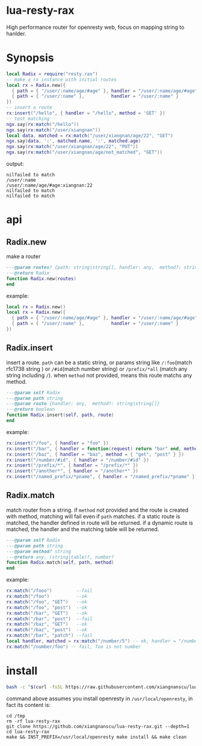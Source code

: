 # lua-resty-rax
High performance router for openresty web, focus on mapping string to hanlder.
# Synopsis
```lua
local Radix = require("resty.rax")
-- make a rx instance with initial routes
local rx = Radix.new({
  { path = { "/user/:name/age/#age" }, handler = "/user/:name/age/#age", method = { 'GET', 'POST' } },
  { path = { "/user/:name" },          handler = "/user/:name" }
})
-- insert a route
rx:insert("/hello", { handler = "/hello", method = 'GET' })
-- test matching
ngx.say(rx:match("/hello"))
ngx.say(rx:match("/user/xiangnan"))
local data, matched = rx:match("/user/xiangnan/age/22", "GET")
ngx.say(data, ':', matched.name, ':', matched.age)
ngx.say(rx:match("/user/xiangnan/age/22", "PUT"))
ngx.say(rx:match("/user/xiangnan/age/not_matched", "GET"))
```
output:
```
nilfailed to match
/user/:name
/user/:name/age/#age:xiangnan:22
nilfailed to match
nilfailed to match
```
# api
## Radix.new
make a router
```lua
---@param routes? {path: string|string[], handler: any,  method?: string|string[]}[]
---@return Radix
function Radix.new(routes)
end
```
example:
```lua
local rx = Radix.new()
local rx = Radix.new({
  { path = { "/user/:name/age/#age" }, handler = "/user/:name/age/#age", method = { 'GET', 'POST' } },
  { path = { "/user/:name" },          handler = "/user/:name" }
})
```
## Radix.insert
insert a route. `path` can be a static string, or params string like `/:foo`(match rfc1738 string ) or `/#id`(match number string) or `/prefix/*all` (match any string including `/`). when `method` not provided, means this route matchs any method.
```lua
---@param self Radix
---@param path string
---@param route {handler: any,  method?: string|string[]}
---@return boolean
function Radix.insert(self, path, route)
end
```
example:
```lua
rx:insert("/foo", { handler = "foo" })
rx:insert("/bar", { handler = function(request) return "bar" end, method = 'GET' })
rx:insert("/baz", { handler = "baz", method = { "get", "post" } })
rx:insert("/number/#id", { handler = "/number/#id" })
rx:insert("/prefix/*", { handler = "/prefix/*" })
rx:insert("/another*", { handler = "/another*" })
rx:insert("/named_prefix/*pname", { handler = "/named_prefix/*pname" })
```
## Radix.match
match router from a string. if `method` not provided and the route is created with method, matching will fail even if `path` matches.
if a static route is matched, the handler defined in route will be returned. if a dynamic route is matched, the handler and the matching table will be returned.
```lua
---@param self Radix
---@param path string
---@param method? string
---@return any, (string|table)?, number?
function Radix.match(self, path, method)
end
```
example:
```lua
rx:match("/fooo")         --fail
rx:match("/foo")          --ok
rx:match("/foo", "GET")   --ok
rx:match("/foo", "post")  --ok
rx:match("/bar", "GET")   --ok
rx:match("/bar", "post")  --fail
rx:match("/baz", "GET")   --ok
rx:match("/baz", "post")  --ok
rx:match("/bar", "patch") --fail
local handler, matched = rx:match("/number/5") -- ok, handler = "/number/#id", matched = {id = 5}
rx:match("/number/foo") -- fail, foo is not number
```
# install
```sh
bash -c "$(curl -fsSL https://raw.githubusercontent.com/xiangnanscu/lua-resty-rax/main/install.sh)"
```
command above assumes you install openresty in `/usr/local/openresty`, in fact its content is:
```
cd /tmp
rm -rf lua-resty-rax
git clone https://github.com/xiangnanscu/lua-resty-rax.git --depth=1
cd lua-resty-rax
make && INST_PREFIX=/usr/local/openresty make install && make clean
```
